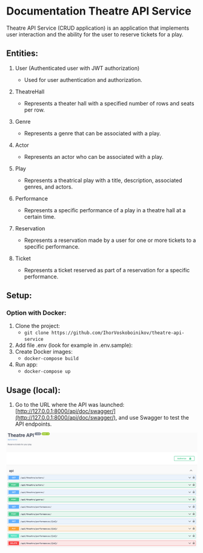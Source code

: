# Documentation Theatre API Service

Theatre API Service (CRUD application) is an application that implements user interaction and the ability for the user
to reserve tickets for a play.

## Entities:

1. User (Authenticated user with JWT authorization)
    - Used for user authentication and authorization.

2. TheatreHall
    - Represents a theater hall with a specified number of rows and seats per row.

3. Genre
    - Represents a genre that can be associated with a play.

4. Actor
    - Represents an actor who can be associated with a play.

5. Play
    - Represents a theatrical play with a title, description, associated genres, and actors.

6. Performance
    - Represents a specific performance of a play in a theatre hall at a certain time.

7. Reservation
    - Represents a reservation made by a user for one or more tickets to a specific performance.

8. Ticket
    - Represents a ticket reserved as part of a reservation for a specific performance.

## Setup:

### Option with Docker:

1. Clone the project:
    + `git clone https://github.com/IhorVoskoboinikov/theatre-api-service`
2. Add file .env (look for example in .env.sample):
3. Create Docker images:
    + `docker-compose build`
4. Run app:
    + `docker-compose up`

## Usage (local):

1. Go to the URL where the API was
   launched: [http://127.0.0.1:8000/api/doc/swagger/](http://127.0.0.1:8000/api/doc/swagger/), and use Swagger to test
   the API endpoints.

![Website Interface](demo.PNG)

